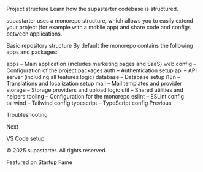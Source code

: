 Project structure
Learn how the supastarter codebase is structured.

supastarter uses a monorepo structure, which allows you to easily extend your project (for example with a mobile app) and share code and configs between applications.

Basic repository structure
By default the monorepo contains the following apps and packages:

apps – Main application (includes marketing pages and SaaS)
web
config – Configuration of the project
packages
auth – Authentication setup
api – API server (including all features logic)
database – Database setup
i18n – Translations and localization setup
mail – Mail templates and provider
storage – Storage providers and upload logic
util – Shared utilities and helpers
tooling – Configuration for the monorepo
eslint – ESLint config
tailwind – Tailwind config
typescript – TypeScript config
Previous

Troubleshooting

Next

VS Code setup

© 2025 supastarter. All rights reserved.

Featured on Startup Fame




